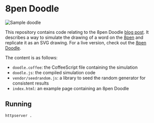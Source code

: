 # 8pen Doodle

![Sample doodle](https://raw.github.com/8pen/doodle/master/hello.png)

This repository contains code relating to the 8pen Doodle [blog post](http://8pen.com/blog/doodle). It describes a way to simulate the drawing of a word on the [8pen](http://8pen.com) and replicate it as an SVG drawing. For a live version, check out the [8pen Doodle](http://8pen.com/doodle).

The content is as follows:
- `doodle.coffee`: the CoffeeScript file containing the simulation
- `doodle.js`: the compiled simulation code
- `vendor/seedrandom.js`: a library to seed the random generator for consistent results
- `index.html`: an example page containing an 8pen Doodle

## Running

```sh
httpserver .
```